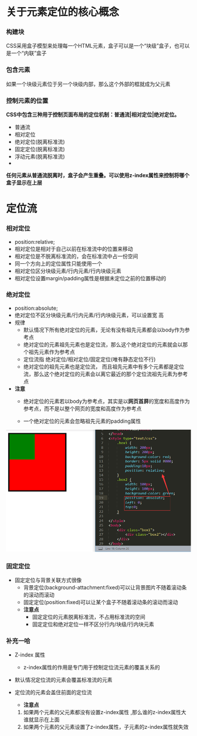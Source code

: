 # 关于元素定位的核心概念
### 构建块

CSS采用盒子模型来处理每一个HTML元素，盒子可以是一个“块级”盒子，也可以是一个“内联”盒子

### 包含元素

如果一个块级元素位于另一个块级内部，那么这个外部的框就成为父元素

### 控制元素的位置

**CSS中包含三种用于控制页面布局的定位机制：普通流|相对定位|绝对定位。**

- 普通流
- 相对定位
-  绝对定位(脱离标准流)
- 固定定位(脱离标准流)
- 浮动元素(脱离标准流)
- 
**任何元素从普通流脱离时，盒子会产生重叠。可以使用z-index属性来控制将哪个盒子显示在上层**

# 定位流
### 相对定位
- position:relative;
- 相对定位是相对于自己以前在标准流中的位置来移动
- 相对定位是不脱离标准流的，会在标准流中占一份空间
- 同一个方向上的定位属性只能使用一个
- 相对定位区分块级元素/行内元素/行内块级元素
- 相对定位设置margin/padding属性是根据未定位之前的位置移动的

### 绝对定位
- position:absolute;
- 绝对定位不区分块级元素/行内元素/行内块级元素，可以设置宽 高
- 规律
  - 默认情况下所有绝对定位的元素，无论有没有祖先元素都会以body作为参考点
  - 绝对定位的元素祖先元素也是定位流，那么这个绝对定位的元素就会以那个祖先元素作为参考点
  - 定位流指 绝对定位/相对定位/固定定位(唯有静态定位不行)
  - 绝对定位的祖先元素也是定位流， 而且祖先元素中有多个元素都是定位流，那么这个绝对定位的元素会以离它最近的那个定位流祖先元素为参考点
- **注意**
  - 绝对定位的元素若以body为参考点，其实是以**网页首屏**的宽度和高度作为参考点，而不是以整个网页的宽度和高度作为参考点

  - 一个绝对定位的元素会忽略祖先元素的padding属性

![](image/1555902965781.png)

### 固定定位
- 固定定位与背景关联方式很像
  - 背景定位(background-attachment:fixed)可以让背景图片不随着滚动条的滚动而滚动
  - 固定定位(position:fixed)可以让某个盒子不随着滚动条的滚动而滚动
  - **注意点**
    - 固定定位的元素脱离标准流，不占用标准流的空间
    - 固定定位和绝对定位一样不区分行内/块级/行内块元素
### 补充一哈
- Z-index 属性
  
  - z-index属性的作用是专门用于控制定位流元素的覆盖关系的
- 默认情况定位流的元素会覆盖标准流的元素
- 定位流的元素会盖住前面的定位流

  - **注意点**
  1. 如果两个元素的父元素都没有设置z-index属性 ,那么谁的z-index属性大 谁就显示在上面
  2. 如果两个元素的父元素设置了z-index属性，子元素的z-index属性就失效

